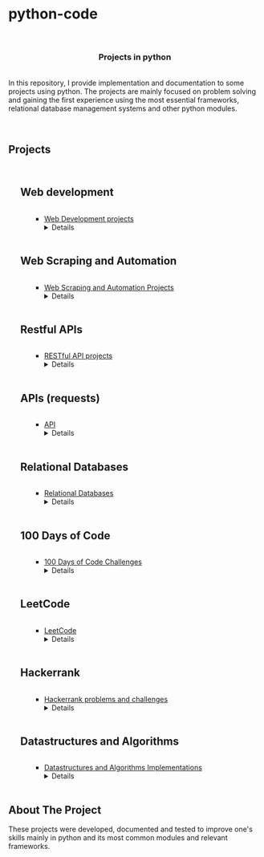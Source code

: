 # python-code

<br />
<p >

<h3 align="center">Projects in python</h3>

  <p > <br />In this repository, I provide implementation and documentation to some projects using python.
The projects are mainly focused on problem solving and gaining the first experience using the most essential frameworks, relational database management systems  and other python modules.

   <br />
    <br />
  </p>

<!-- TABLE OF CONTENTS -->
<summary><h2 style="display: inline-block">Projects</h2></summary>
<ol>
      <summary><h2 style="display: inline-block">Web development</h2></summary>
        <ol>

<ul><li><a href="https://github.com/amgad01/python-code/tree/main/Web%20development%20projects%20%20(FLASK%2C%20Flask-WTForms%2C%20SQLite%2C%20SQLAlchemy%2C%20Bootstrap%2Cjinja%2C%20html%2Ccss)"> Web Development projects </a></li>
<details>In Web Development projects, I use python to implement front and backend projects with full functionality using different frameworks and python modules such as  <strong>FLASK, Flask-WTForms, SQLite, SQLAlchemy, Bootstrap,jinja</strong>, as well as languages such as <strong>html, css and javascript</strong>.</details>
</ul><br/></ol>
      <summary><h2 style="display: inline-block">Web Scraping and Automation</h2></summary>
        <ol><ul><li><a href="https://github.com/amgad01/python-code/tree/main/Web%20scraping%20and%20automation"> Web Scraping and Automation Projects </a></li>
<details>In Web Scraping projects, I use python to implement Tools to scrape website  and automate tasks using some of the most most popular such as <strong> Selenium, Beautiful soup and Scrapy</strong> and manipulate/store the scraped data into databases using different RDBMS such as <strong> SQLite3 and Mysql</strong>, and others </details>
</ul><br/></ol>
<summary><h2 style="display: inline-block">Restful APIs</h2></summary>
        <ol><ul><li><a href="https://github.com/amgad01/python-code/tree/main/RESTful%20API"> RESTful API projects </a></li>
<details>In RESTful API projects, I use python to implement a RESTful api to retrieve and manipulate records of a database, in these projects I used <strong>Flask, SQLAlchemy</strong> in the implementation of the RESTful api, as well as <strong>sqlite</strong> as relational database management system. I eventually test the functionality of the RESTful api using <strong>POSTMAN framework</strong> </details>
</ul><br/></ol>


<summary><h2 style="display: inline-block">APIs (requests)</h2></summary>
        <ol><ul><li><a href="https://github.com/amgad01/python-code/tree/main/APIs%20(requests)"> API </a></li>
<details>In API projects, I use python to retrieve data from websites using get requests  and implement automated tools based on some APIs.</details>
</ul><br/></ol>

<summary><h2 style="display: inline-block">Relational Databases</h2></summary>
        <ol><ul><li><a href="https://github.com/amgad01/python-code/tree/main/Relational%20Databases"> Relational Databases </a></li>
<details>In Relational databases projects, I use python to implement different project using the most commonly used relational database management systems, such as <strong>MYSQL, SQLITE, POSTGRESQL</strong>, to generate and manipulate data in local databases using <strong>Flask and SQlAlchemy</strong> </details>
</ul><br/></ol>

<summary><h2 style="display: inline-block">100 Days of Code</h2></summary>
        <ol><ul><li><a href="https://github.com/amgad01/python-code/tree/main/100%20days%20of%20code"> 100 Days of Code Challenges </a></li>
<details>In 100 Days of Code Projects, I use python solve problems and implement project using many of the builtin python modules such as tkinter and turtle and others.
The Projects folder also contains some projects implemented using Bootstrap4, HTML and CSS, as well as games that I implemented when I started learning python with the <a href="https://www.udemy.com/course/100-days-of-code/">100 Days of Code - The Complete Python Pro Bootcamp for 2021
</a> </details>
</ul><br/></ol>
<summary><h2 style="display: inline-block">LeetCode</h2></summary>
        <ol><ul><li><a href="https://github.com/amgad01/python-code/tree/main/LeetCode"> LeetCode </a></li>
<details> In this project, I provide my solution of some of the <a href="https://www.leetcode.com">LeetCode problems </a></details>
</ul><br/>

</ol>
<summary><h2 style="display: inline-block">Hackerrank</h2></summary>
        <ol><ul><li><a href="https://github.com/amgad01/python-code/tree/main/HackerRank"> Hackerrank problems and challenges </a></li>
<details> In this project, I provide my solution of some of the <a href="https://www.hackerrank.com">Hackerrank problems and challenges </a></details>
</ul><br/></ol>


<summary><h2 style="display: inline-block">Datastructures and Algorithms</h2></summary>
        <ol><ul><li><a href="https://github.com/amgad01/python-code/tree/main/algorithms_and_data_structures"> Datastructures and Algorithms Implementations</a></li>
<details> In this project, I provide my Implementation of Datastructures and Algorithms using python, such as <a href="https://github.com/amgad01/python-code/tree/main/algorithms_and_data_structures/linked_lists">Linked lists</a> <a href='https://github.com/amgad01/python-code/blob/main/algorithms_and_data_structures/binary-tree.py'> Binary trees</a>  and others </details>
</ul><br/></ol>

</ol>



<!---[comment]: <> ABOUT THE PROJECT -->

## About The Project

These projects were developed, documented and tested to improve one's skills mainly in python and  its most common modules and relevant frameworks.
